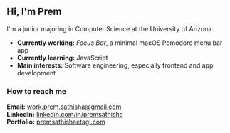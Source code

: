 ## Hi, I'm Prem

I'm a junior majoring in Computer Science at the University of Arizona.

- **Currently working:** *Focus Bar*, a minimal macOS Pomodoro menu bar app  
- **Currently learning:** JavaScript  
- **Main interests:** Software engineering, especially frontend and app development

### How to reach me  
**Email:** work.prem.sathisha@gmail.com  
**LinkedIn:** [linkedin.com/in/premsathisha](https://linkedin.com/in/premsathisha)  
**Portfolio:** [premsathishaetagi.com](https://premsathishaetagi.com)
